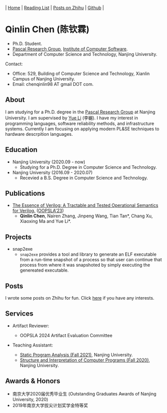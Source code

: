 | [Home](index.md) | [Reading List](reading-list.md) | [Posts on Zhihu](https://www.zhihu.com/people/QinlinChen/posts) | [Github](https://github.com/QinlinChen) |

# Qinlin Chen (陈钦霖)

- Ph.D. Student.
- [Pascal Research Group](https://pascal-lab.net/), [Institute of Computer Software](https://cs.nju.edu.cn/ics/).
- Department of Computer Science and Technology, Nanjing University.

Contact:
- Office: 529, Building of Computer Science and Technology, Xianlin Campus of Nanjing University.
- Email: chenqinlin98 AT gmail DOT com.

## About

I am studying for a Ph.D. degree in the [Pascal Research Group](https://pascal-lab.net/) at Nanjing University. I am supervised by [Yue Li](https://yuelee.bitbucket.io/) (李樾). I have my interest in programming languages, software reliability methods, and infrastructure systems. Currently I am focusing on applying modern PL&SE techniques to hardware descrpition languages.

## Education

- Nanjing University (2020.09 - now)
  - Studying for a Ph.D. Degree in Computer Science and Technology.
- Nanjing University (2016.09 - 2020.07)
  - Recevied a B.S. Degree in Computer Science and Technology.

## Publications

- [The Essence of Verilog: A Tractable and Tested Operational Semantics for Verilog.](papers/2023_OOPSLA_LambdaV.pdf) ([OOPSLA'23](https://2023.splashcon.org/track/splash-2023-oopsla))
  - **Qinlin Chen**, Nairen Zhang, Jinpeng Wang, Tian Tan\*, Chang Xu, Xiaoxing Ma and Yue Li\*.

## Projects

- snap2exe
  - `snap2exe` provides a tool and library to generate an ELF executable from a run-time snapshot of a process so that user can continue that process from where it was snapshoted by simply executing the genereated executable.


## Posts

I wrote some posts on Zhihu for fun. Click [here](https://www.zhihu.com/people/QinlinChen/posts) if you have any interests.

## Services

- Artifact Reviewer:
  - OOPSLA 2024 Artifact Evaluation Committee

- Teaching Assistant:
  - [Static Program Analysis (Fall 2021)](https://pascal-group.bitbucket.io/teaching.html), Nanjing University.
  - [Structure and Interpretation of Computer Programs (Fall 2020)](https://nju-sicp.bitbucket.io/2020/), Nanjing University.

## Awards & Honors

- 南京大学2020届优秀毕业生 (Outstanding Graduates Awards of Nanjing University, 2020)
- 2019年南京大学拔尖计划奖学金特等奖
